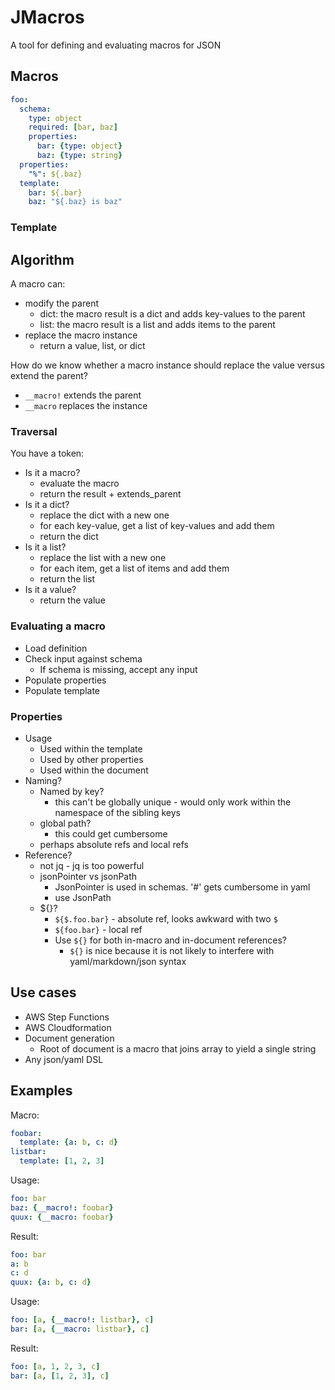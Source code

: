 # JMacros
A tool for defining and evaluating macros for JSON

## Macros

```yaml
foo:
  schema:
    type: object
    required: [bar, baz]
    properties:
      bar: {type: object}
      baz: {type: string}
  properties:
    "%": ${.baz}
  template:
    bar: ${.bar}
    baz: "${.baz} is baz"
```
### Template

## Algorithm

A macro can:
- modify the parent
  - dict: the macro result is a dict and adds 
  key-values to the parent
  - list: the macro result is a list and adds 
  items to the parent
- replace the macro instance
  - return a value, list, or dict
  
How do we know whether a macro instance should 
replace the value versus extend the parent?
- `__macro!` extends the parent
- `__macro` replaces the instance

### Traversal
You have a token:
- Is it a macro?
  - evaluate the macro
  - return the result + extends_parent
- Is it a dict?
  - replace the dict with a new one
  - for each key-value, get a list of key-values and add them
  - return the dict 
- Is it a list?
  - replace the list with a new one
  - for each item, get a list of items and add them
  - return the list
- Is it a value?
  - return the value
  
### Evaluating a macro
- Load definition
- Check input against schema
  - If schema is missing, accept any input
- Populate properties
- Populate template

### Properties
- Usage
  - Used within the template
  - Used by other properties
  - Used within the document
- Naming?
  - Named by key?
    - this can't be globally unique - would only work within the
    namespace of the sibling keys
  - global path?
    - this could get cumbersome
  - perhaps absolute refs and local refs
- Reference?
  - not jq - jq is too powerful
  - jsonPointer vs jsonPath
    - JsonPointer is used in schemas. '#' gets cumbersome in yaml
    - use JsonPath
  - ${}?
    - `${$.foo.bar}` - absolute ref, looks awkward with two `$`
    - `${foo.bar}` - local ref
    - Use `${}` for both in-macro and in-document references?
      - `${}` is nice because it is not likely to interfere with
      yaml/markdown/json syntax
      
## Use cases
- AWS Step Functions
- AWS Cloudformation
- Document generation
  - Root of document is a macro that joins array to yield a single string
- Any json/yaml DSL      

## Examples

Macro:
```yaml
foobar:
  template: {a: b, c: d}
listbar:
  template: [1, 2, 3]
```
Usage:
```yaml
foo: bar
baz: {__macro!: foobar}
quux: {__macro: foobar}
```  
Result:
```yaml
foo: bar
a: b
c: d
quux: {a: b, c: d} 
```
Usage:
```yaml
foo: [a, {__macro!: listbar}, c]
bar: [a, {__macro: listbar}, c]
```
Result:
```yaml
foo: [a, 1, 2, 3, c]
bar: [a, [1, 2, 3], c]
```
